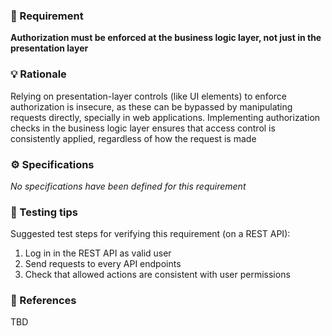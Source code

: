 ### 📌 Requirement
**Authorization must be enforced at the business logic layer, not just in the presentation layer**


### 💡 Rationale 
Relying on presentation-layer controls (like UI elements) to enforce authorization is insecure, as these can be bypassed by manipulating requests directly, specially in web applications. Implementing authorization checks in the business logic layer ensures that access control is consistently applied, regardless of how the request is made


### ⚙️ Specifications 
_No specifications have been defined for this requirement_


### 🧪 Testing tips 
Suggested test steps for verifying this requirement (on a REST API):
1. Log in in the REST API as valid user 
2. Send requests to every API endpoints
3. Check that allowed actions are consistent with user permissions 


### 🔗 References 
TBD
